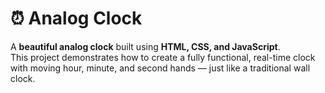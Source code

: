 # ⏰ Analog Clock

A **beautiful analog clock** built using **HTML, CSS, and JavaScript**.  
This project demonstrates how to create a fully functional, real-time clock with moving hour, minute, and second hands — just like a traditional wall clock.  




